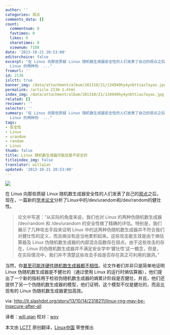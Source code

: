 ```yaml
---
author: ''
categories: 观点
comments_data: []
count:
  commentnum: 0
  favtimes: 0
  likes: 0
  sharetimes: 0
  viewnum: 7188
date: '2013-10-21 20:53:00'
editorchoice: false
excerpt: "在 Linus 向那些质疑 Linux 随机数生成器安全性的人们发表了自己的观点之后，现在，一篇新的学术论文分析了Linux中的/dev/urandom和/dev/random的健壮性。\r\n\r\n论文中写道：从实际的角度来说，我们也对
  Linux 的两种伪  ..."
fromurl: ''
id: 2136
islctt: true
banner_img: /data/attachment/album/201310/21/134949hy4ynbttiax7ayax.jpg
permalink: /article-2136-1.html
index_img: /data/attachment/album/201310/21/134949hy4ynbttiax7ayax.jpg.thumb.jpg
related: []
reviewer: ''
selector: ''
summary: "在 Linus 向那些质疑 Linux 随机数生成器安全性的人们发表了自己的观点之后，现在，一篇新的学术论文分析了Linux中的/dev/urandom和/dev/random的健壮性。\r\n\r\n论文中写道：从实际的角度来说，我们也对
  Linux 的两种伪  ..."
tags:
- 安全性
- Linux
- urandom
- random
- Linus
thumb: false
title: Linux 随机数生成器可能还是不安全的
titleindex_img: false
translator: willqian
updated: '2013-10-21 20:53:00'
---
```


![](/data/attachment/album/201310/21/134949hy4ynbttiax7ayax.jpg)


在 Linus 向那些质疑 Linux 随机数生成器安全性的人们发表了自己的[观点](http://linux.slashdot.org/story/13/09/10/1311247/linus-responds-to-rdrand-petition-with-scorn)之后，现在，一篇新的[学术论文](http://eprint.iacr.org/2013/338.pdf)分析了Linux中的/dev/urandom和/dev/random的健壮性。



> 
> 论文中写道：“从实际的角度来说，我们也对 Linux 的两种伪随机数生成器 /dev/random 和 /dev/urandom 的安全性做了精确的评估。特别是，我们展示了几种攻击手段来证明 Linux 中的这两种伪随机数生成器并不符合我们对健壮性的定义，而且熵没有适当地累积起来。这些攻击能生效是由于熵估算器及 Linux 伪随机数生成器的内部混合函数存在弱点。由于这些攻击的存在，Linux 的伪随机数生成器并不满足安全学中‘健壮性’这一概念，但是，在实际情况中，我们并不清楚这些攻击手段是否存在真正可利用的漏洞。”
> 
> 
> 


当然，你[甚至可能连硬件随机数生成器都不相信](http://slashdot.org/story/13/09/13/1228216/stealthy-dopant-level-hardware-trojans)。论文作者们并非只是简单地证明 Linux 伪随机数生成器是不健壮的（通过使用 Linux 的运行时熵估算器），他们提出了一个新的指标用于检验伪随机数生成器的熵累计阶段是否健壮，并且，他们还提供了另一个伪随机数生成器的模型，他们证明，这个模型不仅是健壮的，而且比现有的 Linux 伪随机数生成器更加高效。


 


via: <http://it.slashdot.org/story/13/10/14/2318211/linux-rng-may-be-insecure-after-all>


译者：[will.qian](https://github.com/willqian) 校对：[wxy](https://github.com/wxy)


本文由 [LCTT](https://github.com/LCTT/TranslateProject) 原创翻译，[Linux中国](http://linux.cn/) 荣誉推出